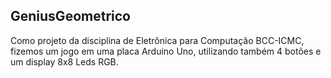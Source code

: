 ## GeniusGeometrico

Como projeto da disciplina de Eletrônica para Computação BCC-ICMC, fizemos um jogo em uma placa Arduino Uno, utilizando também 4 botões e um display 8x8 Leds RGB.
